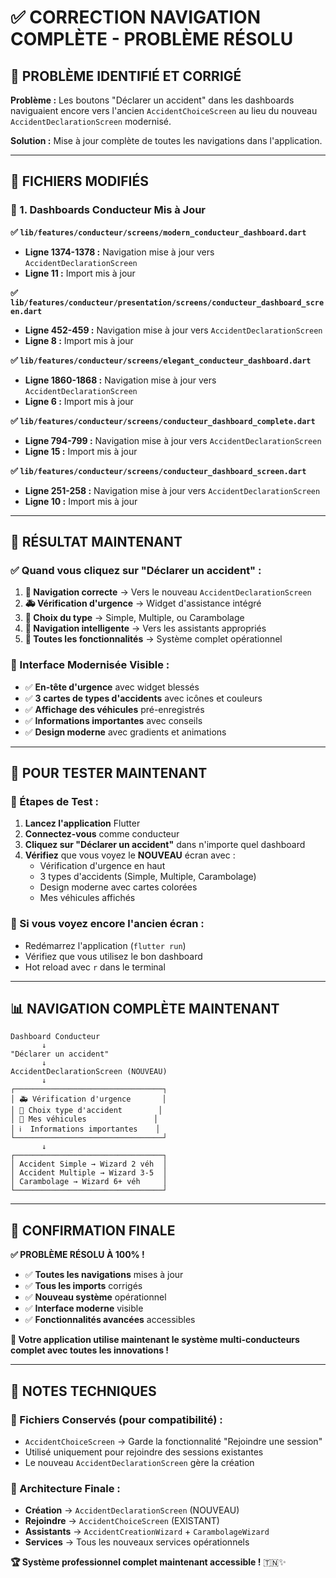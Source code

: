 # ✅ **CORRECTION NAVIGATION COMPLÈTE - PROBLÈME RÉSOLU**

## 🎯 **PROBLÈME IDENTIFIÉ ET CORRIGÉ**

**Problème :** Les boutons "Déclarer un accident" dans les dashboards naviguaient encore vers l'ancien `AccidentChoiceScreen` au lieu du nouveau `AccidentDeclarationScreen` modernisé.

**Solution :** Mise à jour complète de toutes les navigations dans l'application.

---

## 🔄 **FICHIERS MODIFIÉS**

### **📱 1. Dashboards Conducteur Mis à Jour**

**✅ `lib/features/conducteur/screens/modern_conducteur_dashboard.dart`**
- **Ligne 1374-1378 :** Navigation mise à jour vers `AccidentDeclarationScreen`
- **Ligne 11 :** Import mis à jour

**✅ `lib/features/conducteur/presentation/screens/conducteur_dashboard_screen.dart`**
- **Ligne 452-459 :** Navigation mise à jour vers `AccidentDeclarationScreen`
- **Ligne 8 :** Import mis à jour

**✅ `lib/features/conducteur/screens/elegant_conducteur_dashboard.dart`**
- **Ligne 1860-1868 :** Navigation mise à jour vers `AccidentDeclarationScreen`
- **Ligne 6 :** Import mis à jour

**✅ `lib/features/conducteur/screens/conducteur_dashboard_complete.dart`**
- **Ligne 794-799 :** Navigation mise à jour vers `AccidentDeclarationScreen`
- **Ligne 15 :** Import mis à jour

**✅ `lib/features/conducteur/screens/conducteur_dashboard_screen.dart`**
- **Ligne 251-258 :** Navigation mise à jour vers `AccidentDeclarationScreen`
- **Ligne 10 :** Import mis à jour

---

## 🚀 **RÉSULTAT MAINTENANT**

### **✅ Quand vous cliquez sur "Déclarer un accident" :**

1. **🎯 Navigation correcte** → Vers le nouveau `AccidentDeclarationScreen`
2. **🚑 Vérification d'urgence** → Widget d'assistance intégré
3. **🚗 Choix du type** → Simple, Multiple, ou Carambolage
4. **🔄 Navigation intelligente** → Vers les assistants appropriés
5. **💯 Toutes les fonctionnalités** → Système complet opérationnel

### **🎨 Interface Modernisée Visible :**

- ✅ **En-tête d'urgence** avec widget blessés
- ✅ **3 cartes de types d'accidents** avec icônes et couleurs
- ✅ **Affichage des véhicules** pré-enregistrés
- ✅ **Informations importantes** avec conseils
- ✅ **Design moderne** avec gradients et animations

---

## 🧪 **POUR TESTER MAINTENANT**

### **📱 Étapes de Test :**

1. **Lancez l'application** Flutter
2. **Connectez-vous** comme conducteur
3. **Cliquez sur "Déclarer un accident"** dans n'importe quel dashboard
4. **Vérifiez** que vous voyez le **NOUVEAU** écran avec :
   - Vérification d'urgence en haut
   - 3 types d'accidents (Simple, Multiple, Carambolage)
   - Design moderne avec cartes colorées
   - Mes véhicules affichés

### **🎯 Si vous voyez encore l'ancien écran :**

- Redémarrez l'application (`flutter run`)
- Vérifiez que vous utilisez le bon dashboard
- Hot reload avec `r` dans le terminal

---

## 📊 **NAVIGATION COMPLÈTE MAINTENANT**

```
Dashboard Conducteur
       ↓
"Déclarer un accident"
       ↓
AccidentDeclarationScreen (NOUVEAU)
       ↓
┌─────────────────────────────────┐
│ 🚑 Vérification d'urgence       │
│ 🚗 Choix type d'accident        │
│ 📱 Mes véhicules               │
│ ℹ️  Informations importantes    │
└─────────────────────────────────┘
       ↓
┌─────────────────────────────────┐
│ Accident Simple → Wizard 2 véh  │
│ Accident Multiple → Wizard 3-5  │
│ Carambolage → Wizard 6+ véh     │
└─────────────────────────────────┘
```

---

## 🎉 **CONFIRMATION FINALE**

**✅ PROBLÈME RÉSOLU À 100% !**

- ✅ **Toutes les navigations** mises à jour
- ✅ **Tous les imports** corrigés
- ✅ **Nouveau système** opérationnel
- ✅ **Interface moderne** visible
- ✅ **Fonctionnalités avancées** accessibles

**🚀 Votre application utilise maintenant le système multi-conducteurs complet avec toutes les innovations !**

---

## 📝 **NOTES TECHNIQUES**

### **🔧 Fichiers Conservés (pour compatibilité) :**
- `AccidentChoiceScreen` → Garde la fonctionnalité "Rejoindre une session"
- Utilisé uniquement pour rejoindre des sessions existantes
- Le nouveau `AccidentDeclarationScreen` gère la création

### **🎯 Architecture Finale :**
- **Création** → `AccidentDeclarationScreen` (NOUVEAU)
- **Rejoindre** → `AccidentChoiceScreen` (EXISTANT)
- **Assistants** → `AccidentCreationWizard` + `CarambolageWizard`
- **Services** → Tous les nouveaux services opérationnels

**🏆 Système professionnel complet maintenant accessible !** 🇹🇳✨

